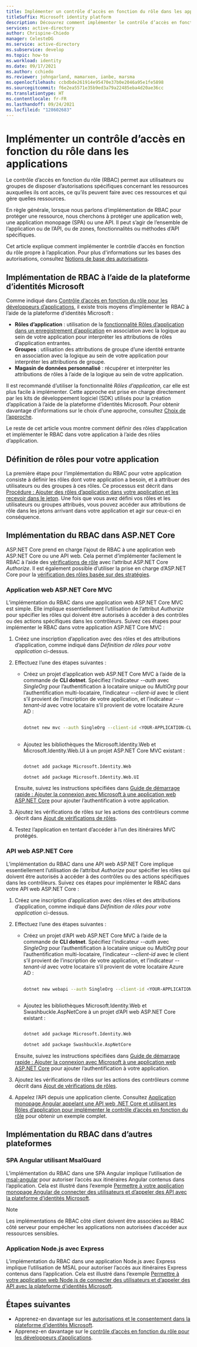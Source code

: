 ```yaml
---
title: Implémenter un contrôle d’accès en fonction du rôle dans les applications
titleSuffix: Microsoft identity platform
description: Découvrez comment implémenter le contrôle d’accès en fonction du rôle dans vos applications.
services: active-directory
author: Chrispine-Chiedo
manager: CelesteDG
ms.service: active-directory
ms.subservice: develop
ms.topic: how-to
ms.workload: identity
ms.date: 09/17/2021
ms.author: cchiedo
ms.reviewer: johngarland, mamarxen, ianbe, marsma
ms.openlocfilehash: ccbdbde261914e95470e37b0e2046a95e1fe5898
ms.sourcegitcommit: f6e2ea5571e35b9ed3a79a22485eba4d20ae36cc
ms.translationtype: HT
ms.contentlocale: fr-FR
ms.lasthandoff: 09/24/2021
ms.locfileid: "128602683"
---
```

# <a name="implement-role-based-access-control-in-apps"></a>Implémenter un contrôle d’accès en fonction du rôle dans les applications

Le contrôle d’accès en fonction du rôle (RBAC) permet aux utilisateurs ou groupes de disposer d’autorisations spécifiques concernant les ressources auxquelles ils ont accès, ce qu’ils peuvent faire avec ces ressources et qui gère quelles ressources.

En règle générale, lorsque nous parlons d’implémentation de RBAC pour protéger une ressource, nous cherchons à protéger une application web, une application monopage (SPA) ou une API.  Il peut s’agir de l’ensemble de l’application ou de l’API, ou de zones, fonctionnalités ou méthodes d’API spécifiques.

Cet article explique comment implémenter le contrôle d’accès en fonction du rôle propre à l’application.  Pour plus d'informations sur les bases des autorisations, consultez [Notions de base des autorisations](./authorization-basics.md).

## <a name="implementing-rbac-using-the-microsoft-identity-platform"></a>Implémentation de RBAC à l’aide de la plateforme d’identités Microsoft

Comme indiqué dans [Contrôle d’accès en fonction du rôle pour les développeurs d’applications](./custom-rbac-for-developers.md), il existe trois moyens d’implémenter le RBAC à l’aide de la plateforme d’identités Microsoft :

- **Rôles d’application** : utilisation de la [fonctionnalité Rôles d’application dans un enregistrement d’application](./howto-add-app-roles-in-azure-ad-apps.md#declare-roles-for-an-application) en association avec la logique au sein de votre application pour interpréter les attributions de rôles d’application entrantes.
- **Groupes** : utilisation des attributions de groupe d’une identité entrante en association avec la logique au sein de votre application pour interpréter les attributions de groupe. 
- **Magasin de données personnalisé** : récupérer et interpréter les attributions de rôles à l’aide de la logique au sein de votre application.

Il est recommandé d’utiliser la fonctionnalité *Rôles d’application*, car elle est plus facile à implémenter. Cette approche est prise en charge directement par les kits de développement logiciel (SDK) utilisés pour la création d’application à l’aide de la plateforme d’identités Microsoft. Pour obtenir davantage d’informations sur le choix d’une approche, consultez [Choix de l’approche](./custom-rbac-for-developers.md#choosing-an-approach).

Le reste de cet article vous montre comment définir des rôles d’application et implémenter le RBAC dans votre application à l’aide des rôles d’application.

## <a name="defining-roles-for-your-application"></a>Définition de rôles pour votre application

La première étape pour l’implémentation du RBAC pour votre application consiste à définir les rôles dont votre application a besoin, et à attribuer des utilisateurs ou des groupes à ces rôles.  Ce processus est décrit dans [Procédure : Ajouter des rôles d’application dans votre application et les recevoir dans le jeton](./howto-add-app-roles-in-azure-ad-apps.md). Une fois que vous avez défini vos rôles et les utilisateurs ou groupes attribués, vous pouvez accéder aux attributions de rôle dans les jetons arrivant dans votre application et agir sur ceux-ci en conséquence.

## <a name="implementing-rbac-in-aspnet-core"></a>Implémentation du RBAC dans ASP.NET Core 

ASP.NET Core prend en charge l’ajout de RBAC à une application web ASP.NET Core ou une API web.  Cela permet d’implémenter facilement le RBAC à l’aide des [vérifications de rôle](/aspnet/core/security/authorization/roles?view=aspnetcore-5.0&preserve-view=true#adding-role-checks) avec l’attribut ASP.NET Core *Authorize*. Il est également possible d’utiliser la prise en charge d’ASP.NET Core pour la [vérification des rôles basée sur des stratégies](/aspnet/core/security/authorization/roles?view=aspnetcore-5.0&preserve-view=true#policy-based-role-checks).

### <a name="aspnet-core-mvc-web-application"></a>Application web ASP.NET Core MVC 

L’implémentation du RBAC dans une application web ASP.NET Core MVC est simple.  Elle implique essentiellement l’utilisation de l’attribut *Authorize* pour spécifier les rôles qui doivent être autorisés à accéder à des contrôles ou des actions spécifiques dans les contrôleurs. Suivez ces étapes pour implémenter le RBAC dans votre application ASP.NET Core MVC :
1. Créez une inscription d’application avec des rôles et des attributions d’application, comme indiqué dans *Définition de rôles pour votre application* ci-dessus.
1. Effectuez l’une des étapes suivantes :
    - Créez un projet d’application web ASP.NET Core MVC à l’aide de la commande de **CLI dotnet**.  Spécifiez l’indicateur *--auth* avec *SingleOrg* pour l’authentification à locataire unique ou *MultiOrg* pour l’authentification multi-locataire, l’indicateur *--client-id* avec le client s’il provient de l’inscription de votre application, et l’indicateur *--tenant-id* avec votre locataire s’il provient de votre locataire Azure AD :
 
      ```bash 
    
      dotnet new mvc --auth SingleOrg --client-id <YOUR-APPLICATION-CLIENT-ID> --tenant-id <YOUR-TENANT-ID>  
    
      ```
      
    - Ajoutez les bibliothèques the Microsoft.Identity.Web et Microsoft.Identity.Web.UI à un projet ASP.NET Core MVC existant :
 
      ```bash 

      dotnet add package Microsoft.Identity.Web 

      dotnet add package Microsoft.Identity.Web.UI 

      ```

   Ensuite, suivez les instructions spécifiées dans [Guide de démarrage rapide : Ajouter la connexion avec Microsoft à une application web ASP.NET Core](./quickstart-v2-aspnet-core-webapp.md?view=aspnetcore-5.0&preserve-view=true) pour ajouter l’authentification à votre application.
1. Ajoutez les vérifications de rôles sur les actions des contrôleurs comme décrit dans [Ajout de vérifications de rôles](/aspnet/core/security/authorization/roles?view=aspnetcore-5.0&preserve-view=true#adding-role-checks).
1. Testez l’application en tentant d’accéder à l’un des itinéraires MVC protégés.

### <a name="aspnet-core-web-api"></a>API web ASP.NET Core

L’implémentation du RBAC dans une API web ASP.NET Core implique essentiellement l’utilisation de l’attribut *Authorize* pour spécifier les rôles qui doivent être autorisés à accéder à des contrôles ou des actions spécifiques dans les contrôleurs. Suivez ces étapes pour implémenter le RBAC dans votre API web ASP.NET Core :
1. Créez une inscription d’application avec des rôles et des attributions d’application, comme indiqué dans *Définition de rôles pour votre application* ci-dessus.
1. Effectuez l’une des étapes suivantes :
    - Créez un projet d’API web ASP.NET Core MVC à l’aide de la commande de **CLI dotnet**.  Spécifiez l’indicateur *--auth* avec *SingleOrg* pour l’authentification à locataire unique ou *MultiOrg* pour l’authentification multi-locataire, l’indicateur *--client-id* avec le client s’il provient de l’inscription de votre application, et l’indicateur *--tenant-id* avec votre locataire s’il provient de votre locataire Azure AD :

      ```bash 
    
      dotnet new webapi --auth SingleOrg --client-id <YOUR-APPLICATION-CLIENT-ID> --tenant-id <YOUR-TENANT-ID> 
    
      ```

    - Ajoutez les bibliothèques Microsoft.Identity.Web et Swashbuckle.AspNetCore à un projet d’API web ASP.NET Core existant :
      
      ```bash 

      dotnet add package Microsoft.Identity.Web 

      dotnet add package Swashbuckle.AspNetCore 

      ```
    
   Ensuite, suivez les instructions spécifiées dans [Guide de démarrage rapide : Ajouter la connexion avec Microsoft à une application web ASP.NET Core](./quickstart-v2-aspnet-core-webapp.md?view=aspnetcore-5.0&preserve-view=true) pour ajouter l’authentification à votre application.
1. Ajoutez les vérifications de rôles sur les actions des contrôleurs comme décrit dans [Ajout de vérifications de rôles](/aspnet/core/security/authorization/roles?view=aspnetcore-5.0&preserve-view=true#adding-role-checks).
1. Appelez l’API depuis une application cliente.  Consultez [Application monopage Angular appelant une API web .NET Core et utilisant les Rôles d’application pour implémenter le contrôle d’accès en fonction du rôle](https://github.com/Azure-Samples/ms-identity-javascript-angular-tutorial/tree/main/5-AccessControl/1-call-api-roles) pour obtenir un exemple complet.


## <a name="implementing-rbac-in-other-platforms"></a>Implémentation du RBAC dans d’autres plateformes

### <a name="angular-spa-using-msalguard"></a>SPA Angular utilisant MsalGuard
L’implémentation du RBAC dans une SPA Angular implique l’utilisation de [msal-angular](https://www.npmjs.com/package/@azure/msal-angular) pour autoriser l’accès aux itinéraires Angular contenus dans l’application.  Cela est illustré dans l’exemple [Permettre à votre application monopage Angular de connecter des utilisateurs et d’appeler des API avec la plateforme d’identités Microsoft](https://github.com/Azure-Samples/ms-identity-javascript-angular-tutorial#chapter-5-control-access-to-your-protected-api-using-app-roles-and-security-groups).

> [!NOTE]
> Les implémentations de RBAC côté client doivent être associées au RBAC côté serveur pour empêcher les applications non autorisées d’accéder aux ressources sensibles.

### <a name="nodejs-with-express-application"></a>Application Node.js avec Express
L’implémentation du RBAC dans une application Node.js avec Express implique l’utilisation de MSAL pour autoriser l’accès aux itinéraires Express contenus dans l’application.  Cela est illustré dans l’exemple [Permettre à votre application web Node.js de connecter des utilisateurs et d’appeler des API avec la plateforme d’identités Microsoft](https://github.com/Azure-Samples/ms-identity-javascript-nodejs-tutorial#chapter-4-control-access-to-your-app-using-app-roles-and-security-groups).

## <a name="next-steps"></a>Étapes suivantes

- Apprenez-en davantage sur les [autorisations et le consentement dans la plateforme d’identités Microsoft](./v2-permissions-and-consent.md).
- Apprenez-en davantage sur le [contrôle d’accès en fonction du rôle pour les développeurs d’applications](./custom-rbac-for-developers.md).
